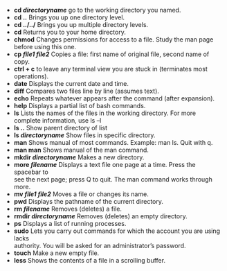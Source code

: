 * **cd *directoryname***	go to the working directory you named.
* **cd ..**	Brings you up one directory level.
* **cd ../../** Brings you up multiple directory levels.
* **cd**	Returns you to your home directory.
* **chmod**	Changes permissions for access to a file. Study the man page  
before using this one.
* **cp *file1* *file2***	Copies a file: first name of original file, second name of copy.
* **ctrl + c** to leave any terminal view you are stuck in (terminates most operations).
* **date**	Displays the current date and time.
* **diff**	Compares two files line by line (assumes text).
* **echo**	Repeats whatever appears after the command (after expansion).
* **help**	Displays a partial list of bash commands.
* **ls**	Lists the names of the files in the working directory. For more  
complete information, use ls –l
* **ls ..**  Show parent directory of list
* **ls *directoryname***  Show files in specific directory.
* **man** Shows manual of most commands. Example: man ls. Quit with q.
* **man man** Shows manual of the man command.
* **mkdir *directoryname***	Makes a new directory.
* **more *filename*** Displays a text file one page at a time. Press the spacebar to  
see the next page; press Q to quit. The man command works through more.
* **mv *file1* *file2***	Moves a file or changes its name.
* **pwd**	Displays the pathname of the current directory.
* **rm *filename***	Removes (deletes) a file.
* **rmdir *directoryname***	Removes (deletes) an empty directory.
* **ps**	Displays a list of running processes.
* **sudo** 	Lets you carry out commands for which the account you are using lacks  
authority. You will be asked for an administrator’s password.
* **touch**	Make a new empty file.
* **less**	Shows the contents of a file in a scrolling buffer.
